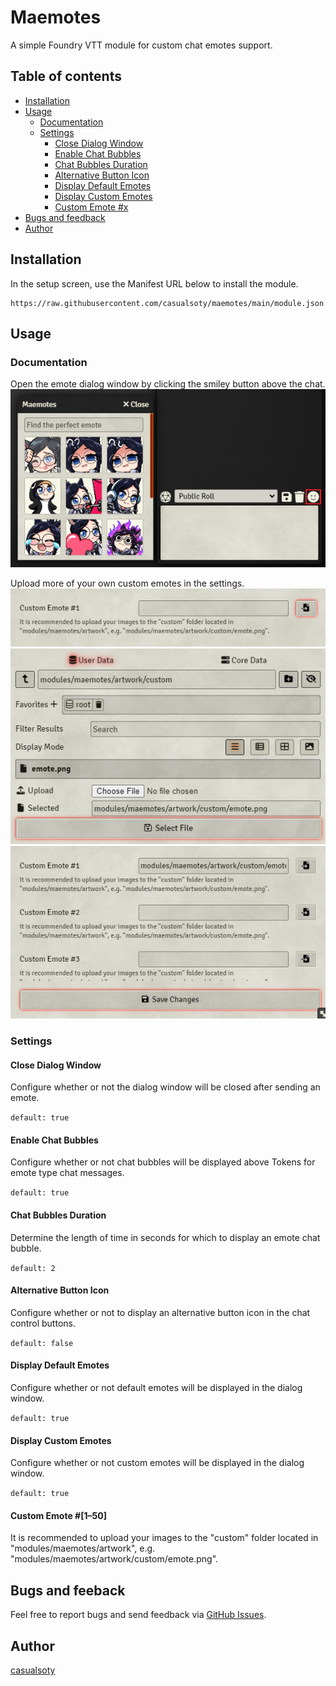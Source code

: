 # Maemotes
A simple Foundry VTT module for custom chat emotes support.
## Table of contents
* [Installation](#installation)
* [Usage](#usage)
  * [Documentation](#documentation)
  * [Settings](#settings)
    * [Close Dialog Window](#close-dialog-window)
    * [Enable Chat Bubbles](#enable-chat-bubbles)
    * [Chat Bubbles Duration](#chat-bubbles-duration)
    * [Alternative Button Icon](#alternative-button-icon)
    * [Display Default Emotes](#display-default-emotes)
    * [Display Custom Emotes](#display-custom-emotes)
    * [Custom Emote #x](#custom-emote-1–50)
* [Bugs and feedback](#bugs-and-feeback)
* [Author](#author)
## Installation
In the setup screen, use the Manifest URL below to install the module.
```
https://raw.githubusercontent.com/casualsoty/maemotes/main/module.json
```
## Usage
### Documentation
Open the emote dialog window by clicking the smiley button above the chat.
![0](https://raw.githubusercontent.com/casualsoty/maemotes/main/artwork/readme/0.png)

Upload more of your own custom emotes in the settings.
![1](https://raw.githubusercontent.com/casualsoty/maemotes/main/artwork/readme/1.png)
![2](https://raw.githubusercontent.com/casualsoty/maemotes/main/artwork/readme/2.png)
![3](https://raw.githubusercontent.com/casualsoty/maemotes/main/artwork/readme/3.png)
### Settings
#### Close Dialog Window
Configure whether or not the dialog window will be closed after sending an emote.

`default: true`
#### Enable Chat Bubbles
Configure whether or not chat bubbles will be displayed above Tokens for emote type chat messages.

`default: true`
#### Chat Bubbles Duration
Determine the length of time in seconds for which to display an emote chat bubble.

`default: 2`
#### Alternative Button Icon
Configure whether or not to display an alternative button icon in the chat control buttons.

`default: false`
#### Display Default Emotes
Configure whether or not default emotes will be displayed in the dialog window.

`default: true`
#### Display Custom Emotes
Configure whether or not custom emotes will be displayed in the dialog window.

`default: true`
#### Custom Emote #[1–50]
It is recommended to upload your images to the "custom" folder located in "modules/maemotes/artwork", e.g. "modules/maemotes/artwork/custom/emote.png".
## Bugs and feeback
Feel free to report bugs and send feedback via [GitHub Issues](https://github.com/casualsoty/maemotes/issues).
## Author
[casualsoty](https://github.com/casualsoty)
